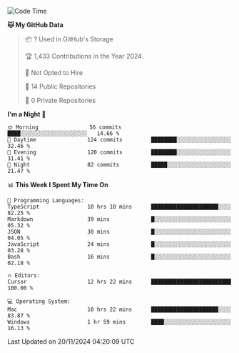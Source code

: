 <!--START_SECTION:waka-->
![Code Time](http://img.shields.io/badge/Code%20Time-6%2C345%20hrs%2053%20mins-blue)

**🐱 My GitHub Data** 

> 📦 ? Used in GitHub's Storage 
 > 
> 🏆 1,433 Contributions in the Year 2024
 > 
> 🚫 Not Opted to Hire
 > 
> 📜 14 Public Repositories 
 > 
> 🔑 0 Private Repositories 
 > 
**I'm a Night 🦉** 

```text
🌞 Morning                56 commits          ████░░░░░░░░░░░░░░░░░░░░░   14.66 % 
🌆 Daytime                124 commits         ████████░░░░░░░░░░░░░░░░░   32.46 % 
🌃 Evening                120 commits         ████████░░░░░░░░░░░░░░░░░   31.41 % 
🌙 Night                  82 commits          █████░░░░░░░░░░░░░░░░░░░░   21.47 % 
```


📊 **This Week I Spent My Time On** 

```text
💬 Programming Languages: 
TypeScript               10 hrs 10 mins      █████████████████████░░░░   82.25 % 
Markdown                 39 mins             █░░░░░░░░░░░░░░░░░░░░░░░░   05.32 % 
JSON                     30 mins             █░░░░░░░░░░░░░░░░░░░░░░░░   04.05 % 
JavaScript               24 mins             █░░░░░░░░░░░░░░░░░░░░░░░░   03.28 % 
Bash                     16 mins             █░░░░░░░░░░░░░░░░░░░░░░░░   02.18 % 

🔥 Editors: 
Cursor                   12 hrs 22 mins      █████████████████████████   100.00 % 

💻 Operating System: 
Mac                      10 hrs 22 mins      █████████████████████░░░░   83.87 % 
Windows                  1 hr 59 mins        ████░░░░░░░░░░░░░░░░░░░░░   16.13 % 
```


 Last Updated on 20/11/2024 04:20:09 UTC
<!--END_SECTION:waka-->

